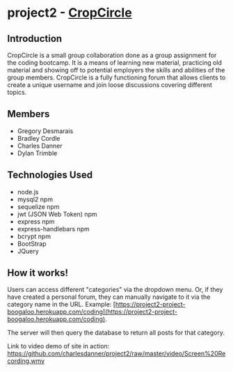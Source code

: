 # project2 - [CropCircle](https://project2-project-boogaloo.herokuapp.com/)

## Introduction
CropCircle is a small group collaboration done as a group assignment for the coding bootcamp. It is a means of learning new material, practicing old material and showing off to potential employers the skills and abilities of the group members. CropCircle is a fully functioning forum that allows clients to create a unique username and join loose discussions covering different topics.

## Members
- Gregory Desmarais
- Bradley Cordle
- Charles Danner
- Dylan Trimble

## Technologies Used
- node.js
- mysql2 npm
- sequelize npm
- jwt (JSON Web Token) npm
- express npm
- express-handlebars npm
- bcrypt npm
- BootStrap
- JQuery

## How it works!
Users can access different "categories" via the dropdown menu.  Or, if they have created a personal forum, they can manually navigate to it via the category name in the URL.  Example: [https://project2-project-boogaloo.herokuapp.com/coding](https://project2-project-boogaloo.herokuapp.com/coding).

The server will then query the database to return all posts for that category.  

Link to video demo of site in action: https://github.com/charlesdanner/project2/raw/master/video/Screen%20Recording.wmv
